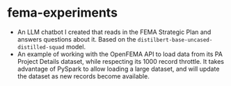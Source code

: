 # fema-experiments

* An LLM chatbot I created that reads in the FEMA Strategic Plan and answers questions about it. Based on the `distilbert-base-uncased-distilled-squad` model.
* An example of working with the OpenFEMA API to load data from its PA Project Details dataset, while respecting its 1000 record throttle.
  It takes advantage of PySpark to allow loading a large dataset, and will update the dataset as new records become available.
